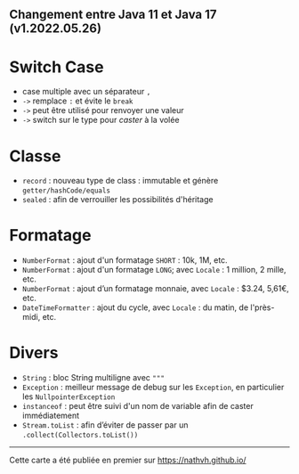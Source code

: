 Changement entre Java 11 et Java 17 (v1.2022.05.26)
---

# Switch Case

- case multiple avec un séparateur `,`
- `->` remplace `:` et évite le `break`
- `->` peut être utilisé pour renvoyer une valeur
- `->` switch sur le type pour _caster_ à la volée

# Classe

- `record` : nouveau type de class : immutable et génère `getter/hashCode/equals`
- `sealed` : afin de verrouiller les possibilités d'héritage

# Formatage

- `NumberFormat` : ajout d'un formatage `SHORT` : 10k, 1M, etc.
- `NumberFormat` : ajout d'un formatage `LONG`; avec `Locale` : 1 million, 2 mille, etc.
- `NumberFormat` : ajout d’un formatage monnaie, avec `Locale` : $3.24, 5,61€, etc.
- `DateTimeFormatter` : ajout du cycle, avec `Locale` : du matin, de l'près-midi, etc.

# Divers

- `String` : bloc String multiligne avec `"""`
- `Exception` : meilleur message de debug sur les `Exception`, en particulier les `NullpointerException`
- `instanceof` : peut être suivi d'un nom de variable afin de caster immédiatement
- `Stream.toList` : afin d’éviter de passer par un `.collect(Collectors.toList())`

---
Cette carte a été publiée en premier sur https://nathvh.github.io/
